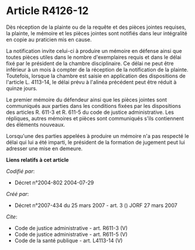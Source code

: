 # Article R4126-12

Dès réception de la plainte ou de la requête et des pièces jointes requises, la plainte, le mémoire et les pièces jointes
sont notifiés dans leur intégralité en copie au praticien mis en cause. 

La notification invite celui-ci à produire un mémoire en défense ainsi que toutes pièces utiles dans le nombre d'exemplaires
requis et dans le délai fixé par le président de la chambre disciplinaire. Ce délai ne peut être inférieur à un mois à
compter de la réception de la notification de la plainte. Toutefois, lorsque la chambre est saisie en application des
dispositions de l'article L. 4113-14, le délai prévu à l'alinéa précédent peut être réduit à quinze jours. 

Le premier mémoire du défendeur ainsi que les pièces jointes sont communiqués aux parties dans les conditions fixées par les
dispositions des articles R. 611-3 et R. 611-5 du code de justice administrative. Les répliques, autres mémoires et pièces
sont communiqués s'ils contiennent des éléments nouveaux. 

Lorsqu'une des parties appelées à produire un mémoire n'a pas respecté le délai qui lui a été imparti, le président de la
formation de jugement peut lui adresser une mise en demeure.

**Liens relatifs à cet article**

_Codifié par_:

  - Décret n°2004-802 2004-07-29

_Créé par_:

  - Décret n°2007-434 du 25 mars 2007 - art. 3 () JORF 27 mars 2007

_Cite_:

  - Code de justice administrative - art. R611-3 (V)
  - Code de justice administrative - art. R611-5 (V)
  - Code de la santé publique - art. L4113-14 (V)
